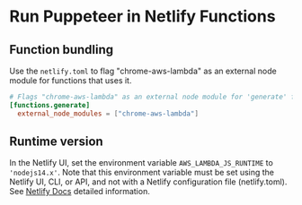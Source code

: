 # Run Puppeteer in Netlify Functions

## Function bundling

Use the `netlify.toml` to flag "chrome-aws-lambda" as an external node module for functions that uses it.

```toml
# Flags "chrome-aws-lambda" as an external node module for 'generate' function.
[functions.generate]
  external_node_modules = ["chrome-aws-lambda"]
```

## Runtime version

In the Netlify UI, set the environment variable `AWS_LAMBDA_JS_RUNTIME` to `'nodejs14.x'`. Note that this environment variable must be set using the Netlify UI, CLI, or API, and not with a Netlify configuration file (netlify.toml). See [Netlify Docs](https://docs.netlify.com/functions/optional-configuration/#node-js-version-for-runtime) detailed information.
